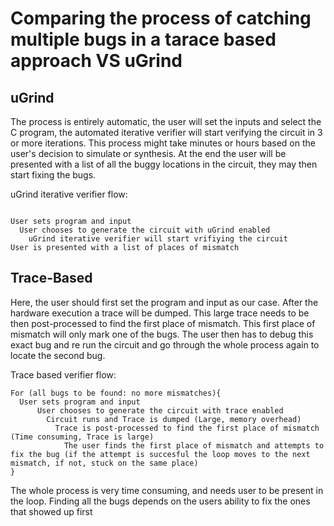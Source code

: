 
# Comparing the process of catching multiple bugs in a tarace based approach VS uGrind


## uGrind

The process is entirely automatic, the user will set the inputs and select the C program, the automated iterative verifier will start verifying the circuit in 3 or more iterations. This process might take minutes or hours based on the user's decision to simulate or synthesis. At the end the user will be presented with a list of all the buggy locations in the circuit, they may then start fixing the bugs.

uGrind iterative verifier flow:
```

User sets program and input
  User chooses to generate the circuit with uGrind enabled
    uGrind iterative verifier will start vrifiying the circuit
User is presented with a list of places of mismatch

```

## Trace-Based

Here, the user should first set the program and input as our case. After the hardware execution a trace will be dumped. This large trace needs to be then post-processed to find the first place of mismatch. This first place of mismatch will only mark one of the bugs. The user then has to debug this exact bug and re run the circuit and go through the whole process again to locate the second bug. 

Trace based verifier flow:

```
For (all bugs to be found: no more mismatches){
  User sets program and input
      User chooses to generate the circuit with trace enabled
        Circuit runs and Trace is dumped (Large, memory overhead)
          Trace is post-processed to find the first place of mismatch (Time consuming, Trace is large)
            The user finds the first place of mismatch and attempts to fix the bug (if the attempt is succesful the loop moves to the next mismatch, if not, stuck on the same place)
}
```
The whole process is very time consuming, and needs user to be present in the loop. Finding all the bugs depends on the users ability to fix the ones that showed up first


            
            



